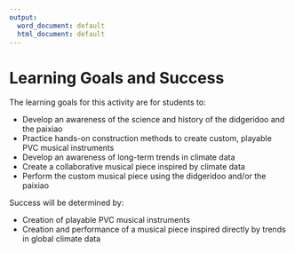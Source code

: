```yaml
---
output:
  word_document: default
  html_document: default
---
```



# Learning Goals and Success

The learning goals for this activity are for students to:
- Develop an awareness of the science and history of the didgeridoo and the paixiao
- Practice hands-on construction methods to create custom, playable PVC musical instruments
- Develop an awareness of long-term trends in climate data
- Create a collaborative musical piece inspired by climate data
- Perform the custom musical piece using the didgeridoo and/or the paixiao 

Success will be determined by:
- Creation of playable PVC musical instruments
- Creation and performance of a musical piece inspired directly by trends in global climate data

